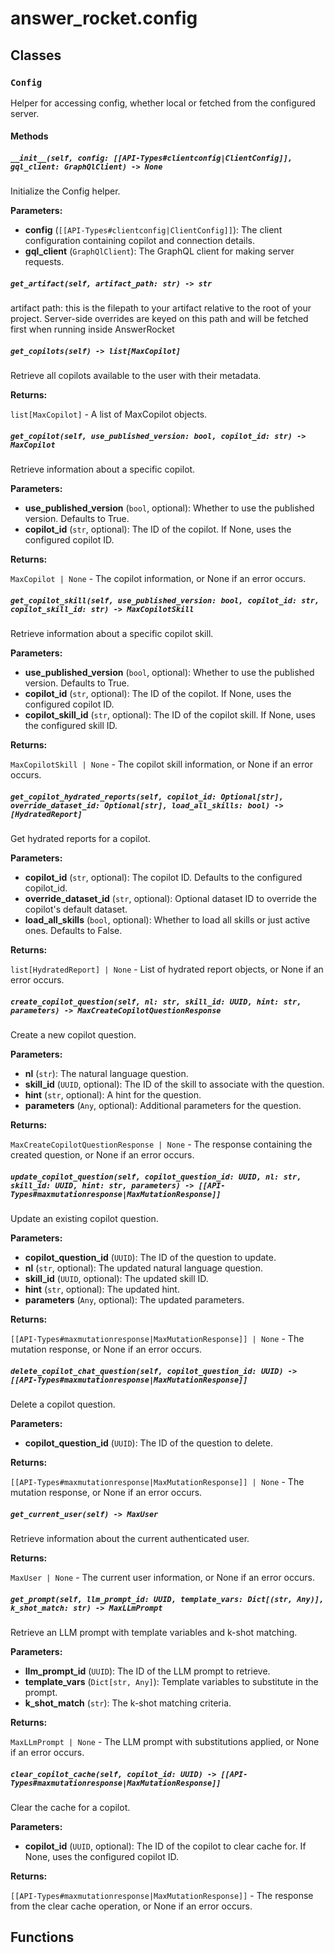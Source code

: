 # answer_rocket.config

## Classes

### `Config`

Helper for accessing config, whether local or fetched from the configured server.

#### Methods

##### `__init__(self, config: [[API-Types#clientconfig|ClientConfig]], gql_client: GraphQlClient) -> None`


Initialize the Config helper.


**Parameters:**

- **config** (`[[API-Types#clientconfig|ClientConfig]]`): The client configuration containing copilot and connection details.
- **gql_client** (`GraphQlClient`): The GraphQL client for making server requests.

##### `get_artifact(self, artifact_path: str) -> str`


artifact path: this is the filepath to your artifact relative to the root of your project.
Server-side overrides are keyed on this path and will be fetched first when running inside AnswerRocket

##### `get_copilots(self) -> list[MaxCopilot]`


Retrieve all copilots available to the user with their metadata.


**Returns:**

`list[MaxCopilot]` - A list of MaxCopilot objects.

##### `get_copilot(self, use_published_version: bool, copilot_id: str) -> MaxCopilot`


Retrieve information about a specific copilot.


**Parameters:**

- **use_published_version** (`bool`, optional): Whether to use the published version. Defaults to True.
- **copilot_id** (`str`, optional): The ID of the copilot. If None, uses the configured copilot ID.


**Returns:**

`MaxCopilot | None` - The copilot information, or None if an error occurs.

##### `get_copilot_skill(self, use_published_version: bool, copilot_id: str, copilot_skill_id: str) -> MaxCopilotSkill`


Retrieve information about a specific copilot skill.


**Parameters:**

- **use_published_version** (`bool`, optional): Whether to use the published version. Defaults to True.
- **copilot_id** (`str`, optional): The ID of the copilot. If None, uses the configured copilot ID.
- **copilot_skill_id** (`str`, optional): The ID of the copilot skill. If None, uses the configured skill ID.


**Returns:**

`MaxCopilotSkill | None` - The copilot skill information, or None if an error occurs.

##### `get_copilot_hydrated_reports(self, copilot_id: Optional[str], override_dataset_id: Optional[str], load_all_skills: bool) -> [HydratedReport]`


Get hydrated reports for a copilot.


**Parameters:**

- **copilot_id** (`str`, optional): The copilot ID. Defaults to the configured copilot_id.
- **override_dataset_id** (`str`, optional): Optional dataset ID to override the copilot's default dataset.
- **load_all_skills** (`bool`, optional): Whether to load all skills or just active ones. Defaults to False.


**Returns:**

`list[HydratedReport] | None` - List of hydrated report objects, or None if an error occurs.

##### `create_copilot_question(self, nl: str, skill_id: UUID, hint: str, parameters) -> MaxCreateCopilotQuestionResponse`


Create a new copilot question.


**Parameters:**

- **nl** (`str`): The natural language question.
- **skill_id** (`UUID`, optional): The ID of the skill to associate with the question.
- **hint** (`str`, optional): A hint for the question.
- **parameters** (`Any`, optional): Additional parameters for the question.


**Returns:**

`MaxCreateCopilotQuestionResponse | None` - The response containing the created question, or None if an error occurs.

##### `update_copilot_question(self, copilot_question_id: UUID, nl: str, skill_id: UUID, hint: str, parameters) -> [[API-Types#maxmutationresponse|MaxMutationResponse]]`


Update an existing copilot question.


**Parameters:**

- **copilot_question_id** (`UUID`): The ID of the question to update.
- **nl** (`str`, optional): The updated natural language question.
- **skill_id** (`UUID`, optional): The updated skill ID.
- **hint** (`str`, optional): The updated hint.
- **parameters** (`Any`, optional): The updated parameters.


**Returns:**

`[[API-Types#maxmutationresponse|MaxMutationResponse]] | None` - The mutation response, or None if an error occurs.

##### `delete_copilot_chat_question(self, copilot_question_id: UUID) -> [[API-Types#maxmutationresponse|MaxMutationResponse]]`


Delete a copilot question.


**Parameters:**

- **copilot_question_id** (`UUID`): The ID of the question to delete.


**Returns:**

`[[API-Types#maxmutationresponse|MaxMutationResponse]] | None` - The mutation response, or None if an error occurs.

##### `get_current_user(self) -> MaxUser`


Retrieve information about the current authenticated user.


**Returns:**

`MaxUser | None` - The current user information, or None if an error occurs.

##### `get_prompt(self, llm_prompt_id: UUID, template_vars: Dict[(str, Any)], k_shot_match: str) -> MaxLLmPrompt`


Retrieve an LLM prompt with template variables and k-shot matching.


**Parameters:**

- **llm_prompt_id** (`UUID`): The ID of the LLM prompt to retrieve.
- **template_vars** (`Dict[str, Any]`): Template variables to substitute in the prompt.
- **k_shot_match** (`str`): The k-shot matching criteria.


**Returns:**

`MaxLLmPrompt | None` - The LLM prompt with substitutions applied, or None if an error occurs.

##### `clear_copilot_cache(self, copilot_id: UUID) -> [[API-Types#maxmutationresponse|MaxMutationResponse]]`


Clear the cache for a copilot.


**Parameters:**

- **copilot_id** (`UUID`, optional): The ID of the copilot to clear cache for. If None, uses the configured copilot ID.


**Returns:**

`[[API-Types#maxmutationresponse|MaxMutationResponse]]` - The response from the clear cache operation, or None if an error occurs.

## Functions
